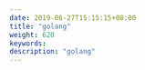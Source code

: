 ```yaml
---
date: 2019-06-27T15:15:15+08:00
title: "golang"
weight: 620
keywords: 
description: "golang"
---
```

